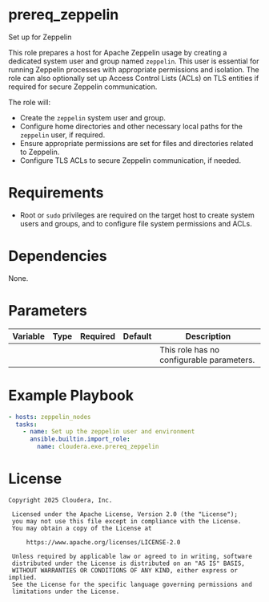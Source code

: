 # prereq_zeppelin

Set up for Zeppelin

This role prepares a host for Apache Zeppelin usage by creating a dedicated system user and group named `zeppelin`. This user is essential for running Zeppelin processes with appropriate permissions and isolation. The role can also optionally set up Access Control Lists (ACLs) on TLS entities if required for secure Zeppelin communication.

The role will:
- Create the `zeppelin` system user and group.
- Configure home directories and other necessary local paths for the `zeppelin` user, if required.
- Ensure appropriate permissions are set for files and directories related to Zeppelin.
- Configure TLS ACLs to secure Zeppelin communication, if needed.

# Requirements

- Root or `sudo` privileges are required on the target host to create system users and groups, and to configure file system permissions and ACLs.

# Dependencies

None.

# Parameters

| Variable | Type | Required | Default | Description |
| --- | --- | --- | --- | --- |
| | | | | This role has no configurable parameters. |

# Example Playbook

```yaml
- hosts: zeppelin_nodes
  tasks:
    - name: Set up the zeppelin user and environment
      ansible.builtin.import_role:
        name: cloudera.exe.prereq_zeppelin
```

# License

```
Copyright 2025 Cloudera, Inc.

 Licensed under the Apache License, Version 2.0 (the "License");
 you may not use this file except in compliance with the License.
 You may obtain a copy of the License at

     https://www.apache.org/licenses/LICENSE-2.0

 Unless required by applicable law or agreed to in writing, software
 distributed under the License is distributed on an "AS IS" BASIS,
 WITHOUT WARRANTIES OR CONDITIONS OF ANY KIND, either express or implied.
 See the License for the specific language governing permissions and
 limitations under the License.
```
